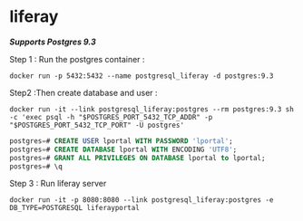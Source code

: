 # liferay
***Supports Postgres 9.3***


Step 1 : Run the postgres container : 

```shell
docker run -p 5432:5432 --name postgresql_liferay -d postgres:9.3 
```

Step2 :Then create database and user :

```shell
docker run -it --link postgresql_liferay:postgres --rm postgres:9.3 sh -c 'exec psql -h "$POSTGRES_PORT_5432_TCP_ADDR" -p "$POSTGRES_PORT_5432_TCP_PORT" -U postgres'
```

```sql
postgres=# CREATE USER lportal WITH PASSWORD 'lportal';
postgres=# CREATE DATABASE lportal WITH ENCODING 'UTF8';
postgres=# GRANT ALL PRIVILEGES ON DATABASE lportal to lportal;
postgres=# \q
```


Step 3 : Run liferay server


```shell
docker run -it -p 8080:8080 --link postgresql_liferay:postgres -e DB_TYPE=POSTGRESQL liferayportal
```
